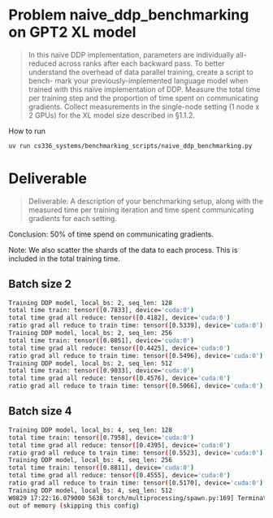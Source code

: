 # Problem naive_ddp_benchmarking on GPT2 XL model

> In this naïve DDP implementation, parameters are individually all-reduced across ranks after each
> backward pass. To better understand the overhead of data parallel training, create a script to bench-
> mark your previously-implemented language model when trained with this naïve implementation of
> DDP. Measure the total time per training step and the proportion of time spent on communicating
> gradients. Collect measurements in the single-node setting (1 node x 2 GPUs) for the XL model size
> described in §1.1.2.

How to run
```bash 
uv run cs336_systems/benchmarking_scripts/naive_ddp_benchmarking.py
```
# Deliverable
> Deliverable: A description of your benchmarking setup, along with the measured time per training iteration and time spent communicating gradients for each setting.

Conclusion: 50% of time spend on communicating gradients. 

Note: We also scatter the shards of the data to each process. This is included in the total training time.

## Batch size 2
```bash
Training DDP model, local_bs: 2, seq_len: 128
total time train: tensor([0.7833], device='cuda:0')
total time grad all reduce: tensor([0.4182], device='cuda:0')
ratio grad all reduce to train time: tensor([0.5339], device='cuda:0')
Training DDP model, local_bs: 2, seq_len: 256
total time train: tensor([0.8051], device='cuda:0')
total time grad all reduce: tensor([0.4425], device='cuda:0')
ratio grad all reduce to train time: tensor([0.5496], device='cuda:0')
Training DDP model, local_bs: 2, seq_len: 512
total time train: tensor([0.9033], device='cuda:0')
total time grad all reduce: tensor([0.4576], device='cuda:0')
ratio grad all reduce to train time: tensor([0.5066], device='cuda:0')
```

## Batch size 4
```bash
Training DDP model, local_bs: 4, seq_len: 128
total time train: tensor([0.7958], device='cuda:0')
total time grad all reduce: tensor([0.4395], device='cuda:0')
ratio grad all reduce to train time: tensor([0.5523], device='cuda:0')
Training DDP model, local_bs: 4, seq_len: 256
total time train: tensor([0.8811], device='cuda:0')
total time grad all reduce: tensor([0.4555], device='cuda:0')
ratio grad all reduce to train time: tensor([0.5170], device='cuda:0')
Training DDP model, local_bs: 4, seq_len: 512
W0829 17:22:16.079000 5638 torch/multiprocessing/spawn.py:169] Terminating process 6979 via signal SIGTERM
out of memory (skipping this config)
```